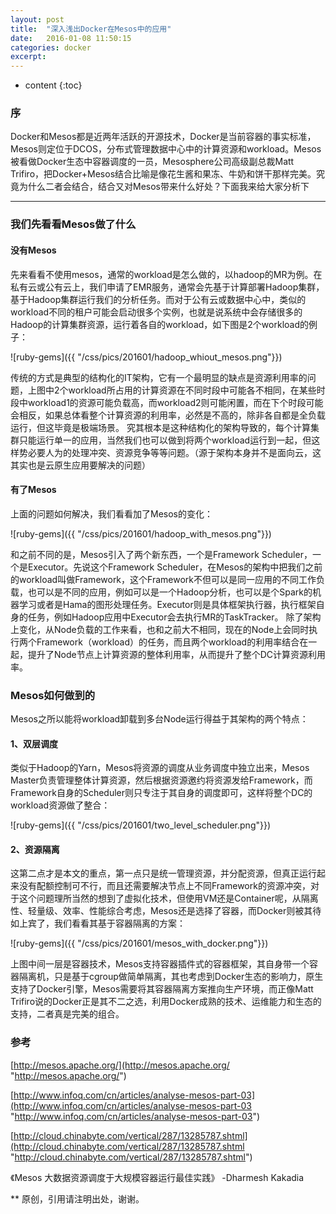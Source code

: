 ```yaml
---
layout: post
title:  "深入浅出Docker在Mesos中的应用"
date:   2016-01-08 11:50:15
categories: docker
excerpt: 
---
```


* content
{:toc}


### 序

Docker和Mesos都是近两年活跃的开源技术，Docker是当前容器的事实标准，Mesos则定位于DCOS，分布式管理数据中心中的计算资源和workload。Mesos被看做Docker生态中容器调度的一员，Mesosphere公司高级副总裁Matt Trifiro，把Docker+Mesos结合比喻是像花生酱和果冻、牛奶和饼干那样完美。究竟为什么二者会结合，结合又对Mesos带来什么好处？下面我来给大家分析下

---

### 我们先看看Mesos做了什么

#### 没有Mesos

先来看看不使用mesos，通常的workload是怎么做的，以hadoop的MR为例。在私有云或公有云上，我们申请了EMR服务，通常会先基于计算部署Hadoop集群，基于Hadoop集群运行我们的分析任务。而对于公有云或数据中心中，类似的workload不同的租户可能会启动很多个实例，也就是说系统中会存储很多的Hadoop的计算集群资源，运行着各自的workload，如下图是2个workload的例子：

![ruby-gems]({{ "/css/pics/201601/hadoop_whiout_mesos.png"}})

传统的方式是典型的结构化的IT架构，它有一个最明显的缺点是资源利用率的问题，上图中2个workload所占用的计算资源在不同时段中可能各不相同，在某些时段中workload1的资源可能负载高，而workload2则可能闲置，而在下个时段可能会相反，如果总体看整个计算资源的利用率，必然是不高的，除非各自都是全负载运行，但这毕竟是极端场景。
究其根本是这种结构化的架构导致的，每个计算集群只能运行单一的应用，当然我们也可以做到将两个workload运行到一起，但这样势必要人为的处理冲突、资源竞争等等问题。（源于架构本身并不是面向云，这其实也是云原生应用要解决的问题）

#### 有了Mesos

上面的问题如何解决，我们看看加了Mesos的变化：

![ruby-gems]({{ "/css/pics/201601/hadoop_with_mesos.png"}})

和之前不同的是，Mesos引入了两个新东西，一个是Framework Scheduler，一个是Executor。先说这个Framework Scheduler，在Mesos的架构中把我们之前的workload叫做Framework，这个Framework不但可以是同一应用的不同工作负载，也可以是不同的应用，例如可以是一个Hadoop分析，也可以是个Spark的机器学习或者是Hama的图形处理任务。Executor则是具体框架执行器，执行框架自身的任务，例如Hadoop应用中Executor会去执行MR的TaskTracker。
除了架构上变化，从Node负载的工作来看，也和之前大不相同，现在的Node上会同时执行两个Framework（workload）的任务，而且两个workload的利用率结合在一起，提升了Node节点上计算资源的整体利用率，从而提升了整个DC计算资源利用率。

### Mesos如何做到的

Mesos之所以能将workload卸载到多台Node运行得益于其架构的两个特点：

#### 1、双层调度

类似于Hadoop的Yarn，Mesos将资源的调度从业务调度中独立出来，Mesos Master负责管理整体计算资源，然后根据资源邀约将资源发给Framework，而Framework自身的Scheduler则只专注于其自身的调度即可，这样将整个DC的workload资源做了整合：

![ruby-gems]({{ "/css/pics/201601/two_level_scheduler.png"}})

#### 2、资源隔离

这第二点才是本文的重点，第一点只是统一管理资源，并分配资源，但真正运行起来没有配额控制可不行，而且还需要解决节点上不同Framework的资源冲突，对于这个问题理所当然的想到了虚拟化技术，但使用VM还是Container呢，从隔离性、轻量级、效率、性能综合考虑，Mesos还是选择了容器，而Docker则被其待如上宾了，我们看看其基于容器隔离的方案：

![ruby-gems]({{ "/css/pics/201601/mesos_with_docker.png"}})

上图中间一层是容器技术，Mesos支持容器插件式的容器框架，其自身带一个容器隔离机，只是基于cgroup做简单隔离，其也考虑到Docker生态的影响力，原生支持了Docker引擎，Mesos需要将其容器隔离方案推向生产环境，而正像Matt Trifiro说的Docker正是其不二之选，利用Docker成熟的技术、运维能力和生态的支持，二者真是完美的组合。

### 参考

[http://mesos.apache.org/](http://mesos.apache.org/ "http://mesos.apache.org/")

[http://www.infoq.com/cn/articles/analyse-mesos-part-03](http://www.infoq.com/cn/articles/analyse-mesos-part-03 "http://www.infoq.com/cn/articles/analyse-mesos-part-03")

[http://cloud.chinabyte.com/vertical/287/13285787.shtml](http://cloud.chinabyte.com/vertical/287/13285787.shtml "http://cloud.chinabyte.com/vertical/287/13285787.shtml")

《Mesos 大数据资源调度于大规模容器运行最佳实践》 -Dharmesh Kakadia

** 原创，引用请注明出处，谢谢。